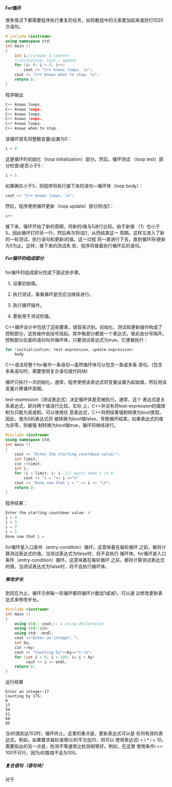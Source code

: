 #### For循环

很多情况下都需要程序执行重复的任务，如将数组中的元素累加起来或将打印20次语句。

~~~c++
# include <iostream>
using namespace std; 
int main ()
{
    int i;//create a counter 
    //initialize; test ; update 
    for (i= 0; i < 5; i++)
        cout << "C++ knows loops. \n"; 
    cout << "C++ knows when to stop. \n"; 
    return 0;
}
~~~

程序输出

~~~c++
C++ knows loops.
C++ knows 1oops.
C++ knows loops.
C++ knows 1oops.
C++ knows loops.
C++ knows when to stop.
~~~

该循环首先将整数变量i设置为0：

```c++
i = 0
```

这是循环的初始化（loop initialization）部分。然后，循环测试 （loop test）部分检查i是否小于5：

```c++
i < 5
```

如果确实小于5，则程序将执行接下来的语句—循环体（loop body）：

~~~c++
cout << "C++ knows loops. \n"; 
~~~

 然后，程序使用循环更新（loop update）部分将i加1：

```c++
i++
```

接下来，循环开始了新的周期，将新的i值与5进行比较。由于新值 （1）也小于5，因此循环打印另一行，然后再次将i加1，从而结束这一 周期。这样又进入了新的一轮测试、执行语句和更新i的值。这一过程 将一直进行下去，直到循环将i更新为5为止。这样，接下来的测试失 败，程序将接着执行循环后的语句。

##### For循环的组成部分

for循环的组成部分完成下面这些步骤。

1. 设置初始值。 

2. 执行测试，看看循环是否应当继续进行。 

3. 执行循环操作。

4. 更新用于测试的值。

C++循环设计中包括了这些要素，很容易识别。初始化、测试和更新操作构成了控制部分，这些操作由括号括起。其中每部分都是一个表达式，彼此由分号隔开。控制部分后面的语句叫作循环体，只要测试表达式为true，它便被执行：

~~~c++
for (initialization; test-expression; update-expression)
    body
~~~

C++语法将整个for看作一条语句—虽然循环体可以包含一条或多条 语句。(包含多条语句时，需要使用复合语句或代码块)

循环只执行一次初始化。通常，程序使用该表达式将变量设置为起始值，然后用该变量计算循环周期。

test-expression（测试表达式）决定循环体是否被执行。通常，这个 表达式是关系表达式，即对两个值进行比较。实际 上，C++并没有将test-expression的值限制为只能为真或假。可以使用任 意表达式，C++将把结果强制转换为bool类型。因此，值为0的表达式将 被转换为bool值false，导致循环结束。如果表达式的值为非零，则被强 制转换为bool值true，循环将继续进行。

~~~c++
#include <iostream>
using namespace std;
int main ()
{
    cout << "Enter the starting countdown value:";
    int limit; 
    cin >>limit;
    int i; 
    for (i = limit; i; i--)// quits when i is 0
        cout << "i = "<< i <<"n"
    cout << "Done now that i = " << i << "\n";
    return 0;
}
~~~

程序结果：

~~~c++
Enter the starting countdown value: 4
i = 4
i = 3
i = 2
i = 1
Done now that i =  
~~~

for循环是入口条件（entry-condition）循环。这意味着在每轮循环 之前，都将计算测试表达式的值，当测试表达式为false时，将不会执行 循环体。for循环是入口条件（entry-condition）循环。这意味着在每轮循环 之前，都将计算测试表达式的值，当测试表达式为false时，将不会执行循环体。

##### 修改步长

到现在为止，循环示例每一轮循环都将循环计数加1或减1。可以通 过修改更新表达式来修改步长。

~~~c++
#include <iostream>
int main ()
{
    using std:: cout;// a using declaration 
    using std::cin; 
    using std: :endl; 
    cout <<"Enter an integer: ";
    int by; 
    cin >>by; 
    cout << "Counting by"<<by<<"s:\n";
    for (int i = 0; i < 100; i= i + by)
         cout << i << endl; 
    return 0;
}
~~~

运行结果

~~~
Enter an integer:17
Counting by 17S:
0
17
34
51
68
85
~~~

当i的值到达102时，循环终止。这里的重点是，更新表达式可以是 任何有效的表达式。例如，如果要求每轮递增以i的平方加10，则可以 使用表达式i = i * i + 10。 需要指出的另一点是，检测不等通常比检测相等好。例如，在这里 使用条件i == 100不可行，因为i的取值不会为100。

##### 复合语句（语句块）

对于